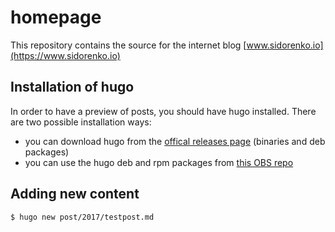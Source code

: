 # homepage

This repository contains the source for the internet blog [www.sidorenko.io](https://www.sidorenko.io)

## Installation of hugo

In order to have a preview of posts, you should have hugo installed. There are two possible installation ways:

- you can download hugo from the [offical releases page](https://github.com/spf13/hugo/releases) (binaries and deb packages)
- you can use the hugo deb and rpm packages from [this OBS repo](https://software.opensuse.org//download.html?project=home%3Aartem_sidorenko&package=hugo)

## Adding new content

```bash
$ hugo new post/2017/testpost.md
```
